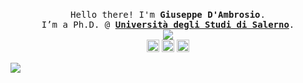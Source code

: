 <p align="center">
    <br>
    <samp>
        Hello there! I'm <b><a>Giuseppe D'Ambrosio</a></b>.
        <br> I’m a Ph.D.  @ <b><a href="https://www.unisa.it/"> Università degli Studi di Salerno</a></b>.
        <br>
    </samp>
    <img align="middle"
        src="https://github-readme-stats.vercel.app/api?username=giusdam&show_icons=true&hide_title=true" />
     <br>
     <a href="mailto:gdambrosio@unisa.it" title="mail me"><img style="height:20px" src="https://img.shields.io/badge/gmail-%23D14836.svg?&style=for-the-badge&logo=gmail&logoColor=white"></a> 
<a  href="https://www.linkedin.com/in/Giuseppedambrosio/" title="linkedin"><img style="height:20px" src="https://img.shields.io/badge/linkedin-%230077B5.svg?&style=for-the-badge&logo=linkedin&logoColor=white"></a> 
<a  href="https://discord.gg/BTt5fUp" title="instagram"><img style="height:20px" src="https://img.shields.io/badge/discord-%237289DA.svg?&style=for-the-badge&logo=discord&logoColor=white"></a> 

</p>


 

<p align="left">
    <img 
        src="https://github-readme-stats.vercel.app/api/top-langs/?username=giusdam&langs_count=100&layout=compact" />
</p>


